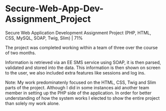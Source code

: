 # Secure-Web-App-Dev-Assignment_Project
Secure Web Application Development Assignment Project (PHP, HTML, CSS, MySQL, SOAP, Twig, Slim) | 71% 

The project was completed working within a team of three over the course of two months. 

Information is retrieved via an EE SMS service using SOAP, it is then parsed, validated and stored into the data. This information is then shown on screen to the user, we also included extra features like sessions and log ins.

Note: My work predominatenly focused on the HTML, CSS, Twig and Slim parts of the project. Although I did in some instances aid another team member in setting up the PHP side of the application. In order for better understanding of how the system works I elected to show the entire project than solely my work alone. 
